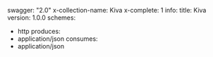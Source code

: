 swagger: "2.0"
x-collection-name: Kiva
x-complete: 1
info:
  title: Kiva
  version: 1.0.0
schemes:
- http
produces:
- application/json
consumes:
- application/json